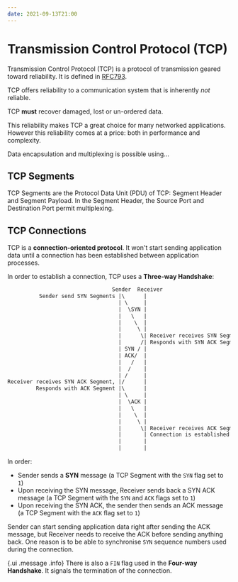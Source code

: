 ```yaml
---
date: 2021-09-13T21:00
---
```


# Transmission Control Protocol (TCP)

Transmission Control Protocol (TCP) is a protocol of transmission geared
toward reliability. It is defined in
[RFC793](https://www.ietf.org/rfc/rfc793.txt).

TCP offers reliability to a communication system that is inherently _not_
reliable.

TCP **must** recover damaged, lost or un-ordered data.

This reliability makes TCP a great choice for many networked applications.
However this reliability comes at a price: both in performance and
complexity.

Data encapsulation and multiplexing is possible using...

## TCP Segments

TCP Segments are the Protocol Data Unit (PDU) of TCP: Segment Header and
Segment Payload. In the Segment Header, the Source Port and Destination
Port permit multiplexing.

## TCP Connections

TCP is a **connection-oriented protocol**. It won't start sending
application data until a connection has been established between
application processes.

In order to establish a connection, TCP uses a **Three-way Handshake**:

```txt
                                 Sender  Receiver
          Sender send SYN Segments |\      |
                                   | \     |
                                   |  \SYN |
                                   |   \   |
                                   |    \  |
                                   |     \ |
                                   |      \| Receiver receives SYN Segment,
                                   |      /| Responds with SYN ACK Segment
                                   | SYN / |
                                   | ACK/  |
                                   |   /   |
                                   |  /    |
                                   | /     |
Receiver receives SYN ACK Segment, |/      |
         Responds with ACK Segment |\      |
                                   | \     |
                                   |  \ACK |
                                   |   \   |
                                   |    \  |
                                   |     \ |
                                   |      \| Receiver receives ACK Segment,
                                   |       | Connection is established!
                                   |       |
                                   |       |
```

In order:

- Sender sends a **SYN** message (a TCP Segment with the `SYN` flag set to
`1`)
- Upon receiving the SYN message, Receiver sends back a SYN ACK message (a
TCP Segment with the `SYN` and `ACK` flags set to `1`)
- Upon receiving the SYN ACK, the sender then sends an ACK message (a TCP
Segment with the `ACK` flag set to `1`)

Sender can start sending application data right after sending the ACK
message, but Receiver needs to receive the ACK before sending anything
back. One reason is to be able to synchronise `SYN` sequence numbers used
during the connection.

{.ui .message .info}
There is also a `FIN` flag used in the **Four-way Handshake**. It signals
the termination of the connection.
